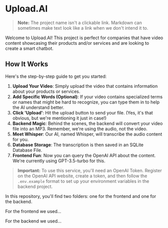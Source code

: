 
# Upload.AI
> **Note:** The project name isn't a clickable link. Markdown can sometimes make text look like a link when we don't intend it to.

Welcome to Upload.AI! This project is perfect for companies that have video content showcasing their products and/or services and are looking to create a smart chatbot.

## How It Works
Here's the step-by-step guide to get you started:

1. **Upload Your Video**: Simply upload the video that contains information about your products or services.
2. **Add Specific Words (Optional)**: If your video contains specialized terms or names that might be hard to recognize, you can type them in to help the AI understand better.
3. **Click 'Upload'**: Hit the upload button to send your file. (Yes, it's that obvious, but we're mentioning it just in case!)
4. **Backend Magic**: Behind the scenes, the backend will convert your video file into an MP3. Remember, we're using the audio, not the video.
5. **Meet Whisper**: Our AI, named Whisper, will transcribe the audio content for you.
6. **Database Storage**: The transcription is then saved in an SQLite Database File.
7. **Frontend Fun**: Now you can query the OpenAI API about the content. We're currently using GPT-3.5-turbo for this.

> **Important:** To use this service, you'll need an OpenAI Token. Register on the OpenAI API website, create a token, and then follow the `.env.example` format to set up your environment variables in the backend project.

In this repository, you'll find two folders: one for the frontend and one for the backend.


For the frontend we used...


For the backend we used...

